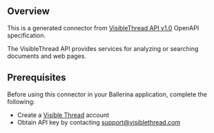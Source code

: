 ## Overview
This is a generated connector from [VisibleThread API v1.0](https://api.visiblethread.com/example/index.html) OpenAPI specification.

The VisibleThread API provides services for analyzing or searching documents and web pages.

## Prerequisites

Before using this connector in your Ballerina application, complete the following:

* Create a [Visible Thread](https://www.visiblethread.com/vt-docs/sign-up/) account
* Obtain API key by contacting support@visiblethread.com
